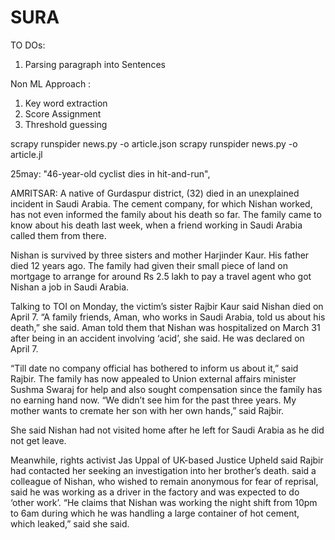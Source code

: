 # SURA

TO DOs:
1. Parsing paragraph into Sentences



Non ML Approach :
1. Key word extraction
2. Score Assignment
3. Threshold guessing

scrapy runspider news.py -o article.json
scrapy runspider news.py -o article.jl



25may:
"46-year-old cyclist dies in hit-and-run",


AMRITSAR: A native of Gurdaspur district,  (32) died in an unexplained incident in Saudi Arabia. The cement company, for which Nishan worked, has not even informed the family about his death so far. The family came to know about his death last week, when a friend working in Saudi Arabia called them from there.

Nishan is survived by three sisters and mother Harjinder Kaur. His father died 12 years ago. The family had given their small piece of land on mortgage to arrange for around Rs 2.5 lakh to pay a travel agent who got Nishan a job in Saudi Arabia.

Talking to TOI on Monday, the victim’s sister Rajbir Kaur said Nishan died on April 7. “A family friends, Aman, who works in Saudi Arabia, told us about his death,” she said. Aman told them that Nishan was hospitalized on March 31 after being in an accident involving ‘acid’, she said. He was declared  on April 7.

“Till date no company official has bothered to inform us about it,” said Rajbir. The family has now appealed to Union external affairs minister Sushma Swaraj for help and also sought compensation since the family has no earning hand now. “We didn’t see him for the past three years. My mother wants to cremate her son with her own hands,” said Rajbir.

She said Nishan had not visited home after he left for Saudi Arabia as he did not get leave. 

Meanwhile, rights activist Jas Uppal of UK-based Justice Upheld said Rajbir had contacted her seeking an investigation into her brother’s death. said a colleague of Nishan, who wished to remain anonymous for fear of reprisal, said he was working as a driver in the factory and was expected to do ‘other work’. “He claims that Nishan was working the night shift from 10pm to 6am during which he was handling a large container of hot cement, which leaked,” said she said.
